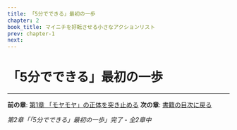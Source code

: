 ```yaml
---
title: 「5分でできる」最初の一歩
chapter: 2
book_title: マイニチを好転させる小さなアクションリスト
prev: chapter-1
next:
---
```


# 「5分でできる」最初の一歩



---

**前の章**: [第1章 「モヤモヤ」の正体を突き止める](chapter-1.md)
**次の章**: [書籍の目次に戻る](index.md)

*第2章「「5分でできる」最初の一歩」完了 - 全2章中*

